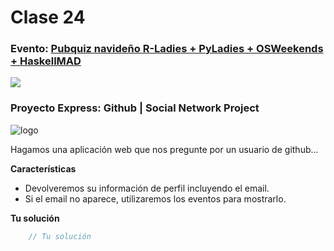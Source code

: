 # Clase 24

### Evento: [Pubquiz navideño R-Ladies + PyLadies + OSWeekends + HaskellMAD](https://github.com/Fictizia/Master-en-programacion-de-aplicaciones-con-JavaScript-y-Node.js_ed1/issues/31)

![](https://media0.giphy.com/media/3lsNKXm6IUS3K/giphy.gif)

### Proyecto Express: Github | Social Network Project

![logo](https://enterprise.github.com/assets/aws/aws-animation-teaser-large-5ac827d7617d87a2c90d5094773516f2b882ab8abe654bbc30f4ba816bfba51c.jpg)

Hagamos una aplicación web que nos pregunte por un usuario de github...

**Características**
- Devolveremos su información de perfil incluyendo el email.
- Si el email no aparece, utilizaremos los eventos para mostrarlo.

**Tu solución**

```javascript
    // Tu solución
```
